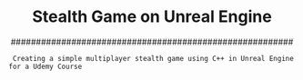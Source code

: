 <h1 align="center"> Stealth Game on Unreal Engine </h1>


 <p align="center"> ######################################################## </p>
     
     Creating a simple multiplayer stealth game using C++ in Unreal Engine for a Udemy Course


